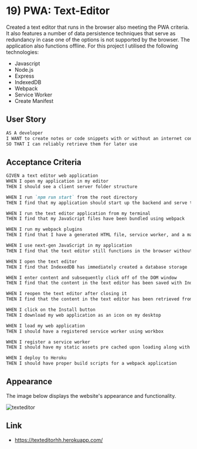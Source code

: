 # 19) PWA: Text-Editor
Created a text editor that runs in the browser also meeting the PWA criteria. It also features a number of data persistence techniques that serve as redundancy in case one of the options is not supported by the browser. The application also functions offline. For this project I utilised the following technologies:
* Javascript
* Node.js
* Express
* IndexedDB
* Webpack
* Service Worker
* Create Manifest

## User Story

```md
AS A developer
I WANT to create notes or code snippets with or without an internet connection
SO THAT I can reliably retrieve them for later use
```

## Acceptance Criteria

```md
GIVEN a text editor web application
WHEN I open my application in my editor
THEN I should see a client server folder structure

WHEN I run `npm run start` from the root directory
THEN I find that my application should start up the backend and serve the client

WHEN I run the text editor application from my terminal
THEN I find that my JavaScript files have been bundled using webpack

WHEN I run my webpack plugins
THEN I find that I have a generated HTML file, service worker, and a manifest file

WHEN I use next-gen JavaScript in my application
THEN I find that the text editor still functions in the browser without errors

WHEN I open the text editor
THEN I find that IndexedDB has immediately created a database storage

WHEN I enter content and subsequently click off of the DOM window
THEN I find that the content in the text editor has been saved with IndexedDB

WHEN I reopen the text editor after closing it
THEN I find that the content in the text editor has been retrieved from our IndexedDB

WHEN I click on the Install button
THEN I download my web application as an icon on my desktop

WHEN I load my web application
THEN I should have a registered service worker using workbox

WHEN I register a service worker
THEN I should have my static assets pre cached upon loading along with subsequent pages and static assets

WHEN I deploy to Heroku
THEN I should have proper build scripts for a webpack application
```
## Appearance
The image below displays the website's appearance and functionality.

![texteditor](https://user-images.githubusercontent.com/95111780/178164125-d67b924a-f78b-41ba-9f26-72a8eddde326.PNG)

## Link
* https://texteditorhh.herokuapp.com/




